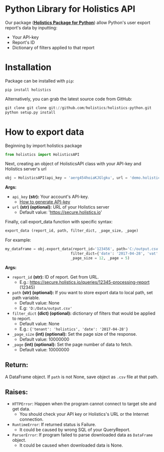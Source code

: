 # Python Library for Holistics API

Our package ([**Holistics Package for Python**](https://github.com/holistics/holistics-python)) allow Python's user export report's data by inputting:
- Your API-key
- Report's ID
- Dictionary of filters applied to that report


# **Installation**
Package can be installed with `pip`:
```
pip install holistics
```
Alternatively, you can grab the latest source code from GitHub:
```python
git clone git clone git://github.com/holistics/holistics-python.git
python setup.py install
```

# **How to export data**
Beginning by import holistics package
```python
from holistics import HolisticsAPI
```  


Next, creating an object of HolisticsAPI class with your API-key and Holistics server's url
```python
obj = HolisticsAPI(api_key = 'aerg454hoiaKJGlgku', url = 'demo.holistics.io')
```
**Args:**
- `api_key` **(str):** Your account's API-key. 
    - [How to generate API-key](https://docs.holistics.io/api/)
- `url` **(str) (optional):** URL of your Holistics server 
    - Default value: 'https://secure.holistics.io'
    

Finally, call export_data function with specific syntax:
```python
export_data (report_id, path, filter_dict, _page_size, _page)
```

For example:
```python
my_dataframe = obj.export_data(report_id='123456', path='C:/output.csv', 
                              filter_dict={'date': '2017-04-28', 'vat': 1.1}, 
                              _page_size = 12, _page = 5)
```

**Args:**
- `report_id` **(str):** ID of report. Get from URL.  
    - E.g.: https://secure.holistics.io/queries/12345-processing-report (12345)
- `path` **(str) (optional):** If you want to store export data to local path, set path variable.  
    - Default value: None
    - E.g: `'D:/Data/output.csv'`
- `filter_dict` **(dict) (optional):** dictionary of filters that would be applied to report.  
    - Default value: None
    - E.g.: `{'tenant': 'holistics', 'date': '2017-04-28'}`
- `_page_size` **(int) (optional):** Set the page size of the response.  
    - Default value: 10000000
- `_page` **(int) (optional):** Set the page number of data to fetch.  
    - Default value: 10000000

## **Return:**
A DataFrame object. If `path` is not None, save object as `.csv` file at that path.

## **Raises:**
- `HTTPError`: Happen when the program cannot connect to target site and get data. 
   - You should check your API key or Holistics's URL or the Internet connection.
- `RuntimeError`: If returned status is Failure. 
   - It could be caused by wrong SQL of your QueryReport.
- `ParserError`: If program failed to parse downloaded data as `DataFrame` object. 
   - It could be caused when downloaded data is None.
